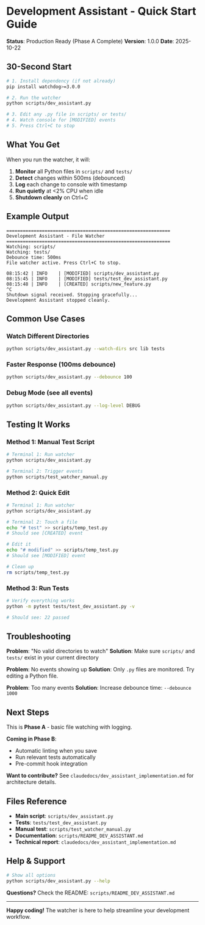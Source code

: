 # Development Assistant - Quick Start Guide

**Status**: Production Ready (Phase A Complete)
**Version**: 1.0.0
**Date**: 2025-10-22

## 30-Second Start

```bash
# 1. Install dependency (if not already)
pip install watchdog>=3.0.0

# 2. Run the watcher
python scripts/dev_assistant.py

# 3. Edit any .py file in scripts/ or tests/
# 4. Watch console for [MODIFIED] events
# 5. Press Ctrl+C to stop
```

## What You Get

When you run the watcher, it will:

1. **Monitor** all Python files in `scripts/` and `tests/`
2. **Detect** changes within 500ms (debounced)
3. **Log** each change to console with timestamp
4. **Run quietly** at <2% CPU when idle
5. **Shutdown cleanly** on Ctrl+C

## Example Output

```
============================================================
Development Assistant - File Watcher
============================================================
Watching: scripts/
Watching: tests/
Debounce time: 500ms
File watcher active. Press Ctrl+C to stop.

08:15:42 | INFO    | [MODIFIED] scripts/dev_assistant.py
08:15:45 | INFO    | [MODIFIED] tests/test_dev_assistant.py
08:15:48 | INFO    | [CREATED] scripts/new_feature.py
^C
Shutdown signal received. Stopping gracefully...
Development Assistant stopped cleanly.
```

## Common Use Cases

### Watch Different Directories
```bash
python scripts/dev_assistant.py --watch-dirs src lib tests
```

### Faster Response (100ms debounce)
```bash
python scripts/dev_assistant.py --debounce 100
```

### Debug Mode (see all events)
```bash
python scripts/dev_assistant.py --log-level DEBUG
```

## Testing It Works

### Method 1: Manual Test Script
```bash
# Terminal 1: Run watcher
python scripts/dev_assistant.py

# Terminal 2: Trigger events
python scripts/test_watcher_manual.py
```

### Method 2: Quick Edit
```bash
# Terminal 1: Run watcher
python scripts/dev_assistant.py

# Terminal 2: Touch a file
echo "# test" >> scripts/temp_test.py
# Should see [CREATED] event

# Edit it
echo "# modified" >> scripts/temp_test.py
# Should see [MODIFIED] event

# Clean up
rm scripts/temp_test.py
```

### Method 3: Run Tests
```bash
# Verify everything works
python -m pytest tests/test_dev_assistant.py -v

# Should see: 22 passed
```

## Troubleshooting

**Problem**: "No valid directories to watch"
**Solution**: Make sure `scripts/` and `tests/` exist in your current directory

**Problem**: No events showing up
**Solution**: Only `.py` files are monitored. Try editing a Python file.

**Problem**: Too many events
**Solution**: Increase debounce time: `--debounce 1000`

## Next Steps

This is **Phase A** - basic file watching with logging.

**Coming in Phase B**:
- Automatic linting when you save
- Run relevant tests automatically
- Pre-commit hook integration

**Want to contribute?**
See `claudedocs/dev_assistant_implementation.md` for architecture details.

## Files Reference

- **Main script**: `scripts/dev_assistant.py`
- **Tests**: `tests/test_dev_assistant.py`
- **Manual test**: `scripts/test_watcher_manual.py`
- **Documentation**: `scripts/README_DEV_ASSISTANT.md`
- **Technical report**: `claudedocs/dev_assistant_implementation.md`

## Help & Support

```bash
# Show all options
python scripts/dev_assistant.py --help
```

**Questions?** Check the README: `scripts/README_DEV_ASSISTANT.md`

---

**Happy coding!** The watcher is here to help streamline your development workflow.
